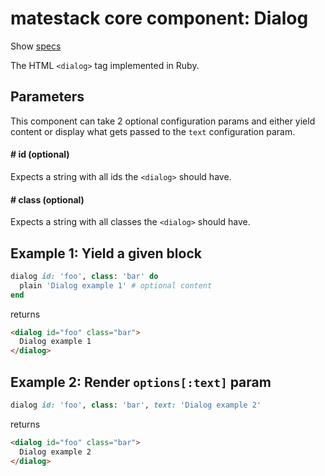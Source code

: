 # matestack core component: Dialog

Show [specs](/spec/usage/components/dialog_spec.rb)

The HTML `<dialog>` tag implemented in Ruby.

## Parameters

This component can take 2 optional configuration params and either yield content or display what gets passed to the `text` configuration param.

#### # id (optional)
Expects a string with all ids the `<dialog>` should have.

#### # class (optional)
Expects a string with all classes the `<dialog>` should have.

## Example 1: Yield a given block

```ruby
dialog id: 'foo', class: 'bar' do
  plain 'Dialog example 1' # optional content
end
```

returns

```html
<dialog id="foo" class="bar">
  Dialog example 1
</dialog>
```

## Example 2: Render `options[:text]` param

```ruby
dialog id: 'foo', class: 'bar', text: 'Dialog example 2'
```

returns

```html
<dialog id="foo" class="bar">
  Dialog example 2
</dialog>
```

